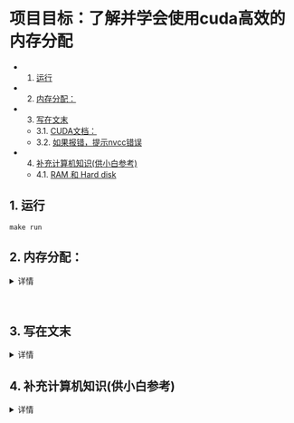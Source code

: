 # 项目目标：了解并学会使用cuda高效的内存分配

<!-- vscode-markdown-toc -->
* 1. [运行](#)
* 2. [内存分配：](#-1)
* 3. [写在文末](#-1)
	* 3.1. [CUDA文档：](#CUDA)
	* 3.2. [如果报错，提示nvcc错误](#nvcc)
* 4. [补充计算机知识(供小白参考)](#-1)
	* 4.1. [RAM 和 Hard disk](#RAMHarddisk)

<!-- vscode-markdown-toc-config
	numbering=true
	autoSave=true
	/vscode-markdown-toc-config -->
<!-- /vscode-markdown-toc -->



##  1. <a name=''></a>运行
`make run`


##  2. <a name='-1'></a>内存分配：
<details> <!-- 内存分配：-->
   <summary> 详情 </summary>
   
   - 1. 统一内存(Unified addressing) 参考 1.single-memory-space.jpg
   - 2. 分配线性内存`cuMemAlloc()`:
      - 2.1. 线性内存：线性内存被组织在单个连续的地址空间中，可以直接以及线性地访问这些内存位置。
      - 2.2. 内存分配空间以字节为大小，并返回所分配的内存地址
         
   - 3. 分配主机锁页内存`cuMemAllocHost()`:
     - 图示：3.data-transfer.jpg 我们选择右边的内存分配模型
     - 强力推荐：https://leimao.github.io/blog/Page-Locked-Host-Memory-Data-Transfer/
     - 强力推荐：https://www.youtube.com/watch?v=p9yZNLeOj4s
       - 参考 4.paged-memory.jpg
     - 3.1. 锁页内存：
         - 定义：页面不允许被调入调出的叫锁页内存，反之叫可分页内存。
         - 有啥好处：快。
         - a. 设备可以直接访问内存，与可分页内存相比，它的读写带宽要高得多
         - b. 驱动程序会跟踪使用`cuMemAllocHost()`分配的虚拟内存范围，并自动加速对cuMemcpy（）等函数的调用。
         - 使用注意：分配过多锁业内存会减少系统可用于分页的内存量，可能会降低系统性能。因此，在主机和设备之间为数据交换分配临时区域时，最好少用此功能。
     - 3.2. 这里是从主机分配内存，因此不是输入device prt的地址，而是一个主机的二级地址。

   3. 内存的初始化`cuMemsetD32(CUdeviceptr dstDevice, unsigned int  ui, size_t N)`, 将N个32位值的内存范围设置为指定的值ui
   4. 内存的释放`cuMemFreeHost()`: 有借有还 再借不难~
   </details> <!-- 内存分配：-->
   
<br>
<br>


##  3. <a name='-1'></a>写在文末
<details> <!-- 写在文末-->
<summary> 详情 </summary>

###  3.1. <a name='CUDA'></a>CUDA文档：
1. https://developer.nvidia.com/cuda-toolkit-archive
2. https://docs.nvidia.com/cuda/archive/11.2.0/
3. unified addressing
   - https://developer.nvidia.com/blog/unified-memory-cuda-beginners/

###  3.2. <a name='nvcc'></a>如果报错，提示nvcc错误
- 对于gcc版本大于等于8的不支持，需要修改Makefile中的g++为g++7或者更低


</details> <!-- 写在文末-->


##  4. <a name='-1'></a>补充计算机知识(供小白参考)
<details> <!-- 补充计算机知识-->
<summary> 详情 </summary>

###  4.1. <a name='RAMHarddisk'></a>RAM 和 Hard disk
- ref: [Difference between RAM and HDD](https://www.tutorialspoint.com/
- RAM存需要实时运行的东西，HDD存操作系统文件等

</details> <!-- 补充计算机知识-->

